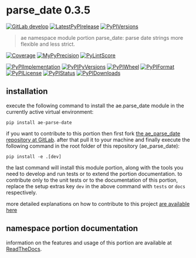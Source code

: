 <!-- THIS FILE IS EXCLUSIVELY MAINTAINED by the project ae.ae V0.3.90 -->
<!-- THIS FILE IS EXCLUSIVELY MAINTAINED by the project aedev.tpl_namespace_root V0.3.12 -->
# parse_date 0.3.5

[![GitLab develop](https://img.shields.io/gitlab/pipeline/ae-group/ae_parse_date/develop?logo=python)](
    https://gitlab.com/ae-group/ae_parse_date)
[![LatestPyPIrelease](
    https://img.shields.io/gitlab/pipeline/ae-group/ae_parse_date/release0.3.4?logo=python)](
    https://gitlab.com/ae-group/ae_parse_date/-/tree/release0.3.4)
[![PyPIVersions](https://img.shields.io/pypi/v/ae_parse_date)](
    https://pypi.org/project/ae-parse-date/#history)

>ae namespace module portion parse_date: parse date strings more flexible and less strict.

[![Coverage](https://ae-group.gitlab.io/ae_parse_date/coverage.svg)](
    https://ae-group.gitlab.io/ae_parse_date/coverage/index.html)
[![MyPyPrecision](https://ae-group.gitlab.io/ae_parse_date/mypy.svg)](
    https://ae-group.gitlab.io/ae_parse_date/lineprecision.txt)
[![PyLintScore](https://ae-group.gitlab.io/ae_parse_date/pylint.svg)](
    https://ae-group.gitlab.io/ae_parse_date/pylint.log)

[![PyPIImplementation](https://img.shields.io/pypi/implementation/ae_parse_date)](
    https://gitlab.com/ae-group/ae_parse_date/)
[![PyPIPyVersions](https://img.shields.io/pypi/pyversions/ae_parse_date)](
    https://gitlab.com/ae-group/ae_parse_date/)
[![PyPIWheel](https://img.shields.io/pypi/wheel/ae_parse_date)](
    https://gitlab.com/ae-group/ae_parse_date/)
[![PyPIFormat](https://img.shields.io/pypi/format/ae_parse_date)](
    https://pypi.org/project/ae-parse-date/)
[![PyPILicense](https://img.shields.io/pypi/l/ae_parse_date)](
    https://gitlab.com/ae-group/ae_parse_date/-/blob/develop/LICENSE.md)
[![PyPIStatus](https://img.shields.io/pypi/status/ae_parse_date)](
    https://libraries.io/pypi/ae-parse-date)
[![PyPIDownloads](https://img.shields.io/pypi/dm/ae_parse_date)](
    https://pypi.org/project/ae-parse-date/#files)


## installation


execute the following command to install the
ae.parse_date module
in the currently active virtual environment:
 
```shell script
pip install ae-parse-date
```

if you want to contribute to this portion then first fork
[the ae_parse_date repository at GitLab](
https://gitlab.com/ae-group/ae_parse_date "ae.parse_date code repository").
after that pull it to your machine and finally execute the
following command in the root folder of this repository
(ae_parse_date):

```shell script
pip install -e .[dev]
```

the last command will install this module portion, along with the tools you need
to develop and run tests or to extend the portion documentation. to contribute only to the unit tests or to the
documentation of this portion, replace the setup extras key `dev` in the above command with `tests` or `docs`
respectively.

more detailed explanations on how to contribute to this project
[are available here](
https://gitlab.com/ae-group/ae_parse_date/-/blob/develop/CONTRIBUTING.rst)


## namespace portion documentation

information on the features and usage of this portion are available at
[ReadTheDocs](
https://ae.readthedocs.io/en/latest/_autosummary/ae.parse_date.html
"ae_parse_date documentation").
